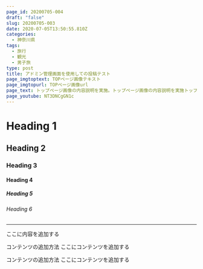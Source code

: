 ```yaml
---
page_id: 20200705-004
draft: "false"
slug: 20200705-003
date: 2020-07-05T13:50:55.810Z
categories:
  - 神奈川県
tags:
  - 旅行
  - 観光
  - 男子旅
type: post
title: アドミン管理画面を使用しての投稿テスト
page_imgtoptext: TOPページ画像テキスト
page_imgtopurl: TOPページ画像url
page_text: トップページ画像の内容説明を実施。トップページ画像の内容説明を実施トップページ画像の内容説明を実施トップページ画像の内容説明を実施トップページ画像の内容説明を実施トップページ画像の内容説明を実施トップページ画像の内容説明を実施
page_youtube: NT3DNCgGN1c
---
```


# Heading 1
## Heading 2
### Heading 3
#### Heading 4
##### Heading 5
###### Heading 6

<hr>
ここに内容を追加する


コンテンツの追加方法
ここにコンテンツを追加する


コンテンツの追加方法
ここにコンテンツを追加する

